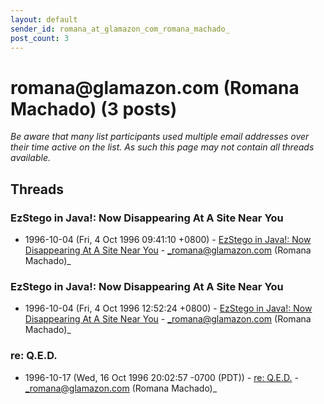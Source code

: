 ```yaml
---
layout: default
sender_id: romana_at_glamazon_com_romana_machado_
post_count: 3
---
```


# romana<span>@</span>glamazon.com (Romana Machado) (3 posts)

_Be aware that many list participants used multiple email addresses over their time active on the list. As such this page may not contain all threads available._

## Threads

### EzStego in Java!: Now Disappearing At A Site Near You
+ 1996-10-04 (Fri, 4 Oct 1996 09:41:10 +0800) - [EzStego in Java!: Now Disappearing At A Site Near You](/archive/1996/10/ee91d755d25537ec184bcdb0d184464b5bb660500c7ad99eff13c6554d2b08d6) - _romana@glamazon.com (Romana Machado)_

### EzStego in Java!: Now Disappearing At A Site Near You
+ 1996-10-04 (Fri, 4 Oct 1996 12:52:24 +0800) - [EzStego in Java!: Now Disappearing At A Site Near You](/archive/1996/10/fc3b817521179686c642a6c2e3d8a362ae29fb265df0ef01fb873e1045689de6) - _romana@glamazon.com (Romana Machado)_

### re: Q.E.D.
+ 1996-10-17 (Wed, 16 Oct 1996 20:02:57 -0700 (PDT)) - [re: Q.E.D.](/archive/1996/10/1bca29f780e1bb9f95bfe700e71bd1578de81b6cff129cec537c142b4de50229) - _romana@glamazon.com (Romana Machado)_

